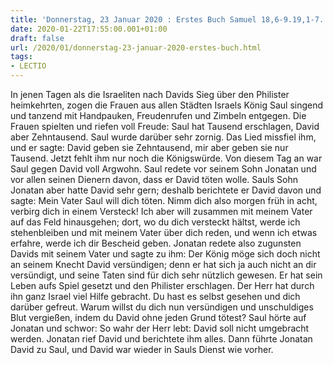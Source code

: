 ```yaml
---
title: 'Donnerstag, 23 Januar 2020 : Erstes Buch Samuel 18,6-9.19,1-7.'
date: 2020-01-22T17:55:00.001+01:00
draft: false
url: /2020/01/donnerstag-23-januar-2020-erstes-buch.html
tags: 
- LECTIO
---
```


In jenen Tagen als die Israeliten nach Davids Sieg über den Philister heimkehrten, zogen die Frauen aus allen Städten Israels König Saul singend und tanzend mit Handpauken, Freudenrufen und Zimbeln entgegen. Die Frauen spielten und riefen voll Freude: Saul hat Tausend erschlagen, David aber Zehntausend. Saul wurde darüber sehr zornig. Das Lied missfiel ihm, und er sagte: David geben sie Zehntausend, mir aber geben sie nur Tausend. Jetzt fehlt ihm nur noch die Königswürde. Von diesem Tag an war Saul gegen David voll Argwohn. Saul redete vor seinem Sohn Jonatan und vor allen seinen Dienern davon, dass er David töten wolle. Sauls Sohn Jonatan aber hatte David sehr gern; deshalb berichtete er David davon und sagte: Mein Vater Saul will dich töten. Nimm dich also morgen früh in acht, verbirg dich in einem Versteck! Ich aber will zusammen mit meinem Vater auf das Feld hinausgehen; dort, wo du dich versteckt hältst, werde ich stehenbleiben und mit meinem Vater über dich reden, und wenn ich etwas erfahre, werde ich dir Bescheid geben. Jonatan redete also zugunsten Davids mit seinem Vater und sagte zu ihm: Der König möge sich doch nicht an seinem Knecht David versündigen; denn er hat sich ja auch nicht an dir versündigt, und seine Taten sind für dich sehr nützlich gewesen. Er hat sein Leben aufs Spiel gesetzt und den Philister erschlagen. Der Herr hat durch ihn ganz Israel viel Hilfe gebracht. Du hast es selbst gesehen und dich darüber gefreut. Warum willst du dich nun versündigen und unschuldiges Blut vergießen, indem du David ohne jeden Grund tötest? Saul hörte auf Jonatan und schwor: So wahr der Herr lebt: David soll nicht umgebracht werden. Jonatan rief David und berichtete ihm alles. Dann führte Jonatan David zu Saul, und David war wieder in Sauls Dienst wie vorher.